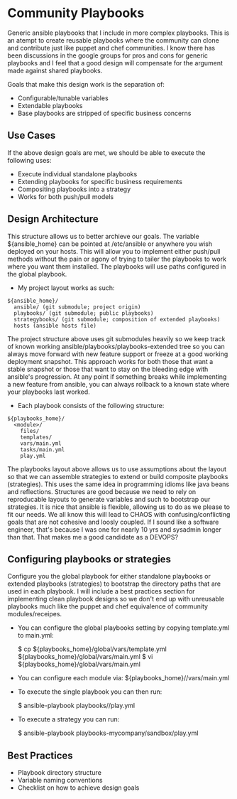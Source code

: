 # Community Playbooks

Generic ansible playbooks that I include in more complex playbooks. This is an atempt to create reusable playbooks where the community can clone and contribute just like puppet and chef communities. I know there has been discussions in the google groups for pros and cons for generic playbooks and I feel that a good design will compensate for the argument made against shared playbooks.

Goals that make this design work is the separation of:

* Configurable/tunable variables
* Extendable playbooks
* Base playbooks are stripped of specific business concerns

## Use Cases

If the above design goals are met, we should be able to execute the following uses:

* Execute individual standalone playbooks
* Extending playbooks for specific business requirements
* Compositing playbooks into a strategy
* Works for both push/pull models

## Design Architecture

This structure allows us to better archieve our goals. The variable ${ansible_home} can be pointed at /etc/ansible or anywhere you wish deployed on your hosts. This will allow you to implement either push/pull methods without the pain or agony of trying to tailer the playbooks to work where you want them installed. The playbooks will use paths configured in the global playbook.

* My project layout works as such:

```
${ansible_home}/
  ansible/ (git submodule; project origin)
  playbooks/ (git submodule; public playbooks)
  strategybooks/ (git submodule; composition of extended playbooks)
  hosts (ansible hosts file)
```

The project structure above uses git submodules heavily so we keep track of known working ansible/playbooks/playbooks-extended tree so you can always move forward with new feature support or freeze at a good working deployment snapshot. This approach works for both those that want a stable snapshot or those that want to stay on the bleeding edge with ansible's progression. At any point if something breaks while implementing a new feature from ansible, you can always rollback to a known state where your playbooks last worked.

* Each playbook consists of the following structure:

```
${playbooks_home}/
  <module>/
    files/
    templates/
    vars/main.yml
    tasks/main.yml
    play.yml
```

The playbooks layout above allows us to use assumptions about the layout so that we can assemble strategies to extend or build composite playbooks (strategies). This uses the same idea in programming idioms like java beans and reflections. Structures are good because we need to rely on reproducable layouts to generate variables and such to bootstrap our strategies. It is nice that ansible is flexible, allowing us to do as we please to fit our needs. We all know this will lead to CHAOS with confusing/conflicting goals that are not cohesive and loosly coupled. If I sound like a software engineer, that's because I was one for nearly 10 yrs and sysadmin longer than that. That makes me a good candidate as a DEVOPS?

## Configuring playbooks or strategies

Configure you the global playbook for either standalone playbooks or extended playbooks (strategies) to bootstrap the directory paths that are used in each playbook. I will include a best practices section for implementing clean playbook designs so we don't end up with unreusable playbooks much like the puppet and chef equivalence of community modules/receipes.

* You can configure the global playbooks setting by copying template.yml to main.yml:

    $ cp ${playbooks_home}/global/vars/template.yml ${playbooks_home}/global/vars/main.yml
    $ vi ${playbooks_home}/global/vars/main.yml

* You can configure each module via:
${playbooks_home}/<module>/vars/main.yml

* To execute the single playbook you can then run:

    $ ansible-playbook playbooks/<module>/play.yml

* To execute a strategy you can run:

    $ ansible-playbook playbooks-mycompany/sandbox/play.yml

## Best Practices

* Playbook directory structure
* Variable naming conventions
* Checklist on how to achieve design goals
